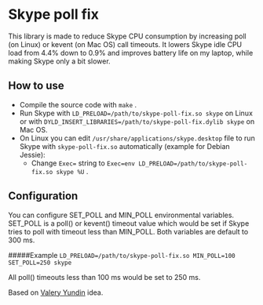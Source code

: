 Skype poll fix
==============
This library is made to reduce Skype CPU consumption by increasing poll (on Linux) or kevent (on Mac OS) call timeouts. It lowers Skype idle CPU load from 4.4% down to 0.9% and improves battery life on my laptop, while making Skype only a bit slower.

How to use
----------
* Compile the source code with ```make``` .
* Run Skype with ```LD_PRELOAD=/path/to/skype-poll-fix.so skype``` on Linux or with ```DYLD_INSERT_LIBRARIES=/path/to/skype-poll-fix.dylib skype``` on Mac OS.
* On Linux you can edit ```/usr/share/applications/skype.desktop``` file  to run Skype with ```skype-poll-fix.so``` automatically (example for Debian Jessie):
  * Change ```Exec=``` string to ```Exec=env LD_PRELOAD=/path/to/skype-poll-fix.so skype %U``` .

Configuration
-------------
You can configure SET_POLL and MIN_POLL environmental variables. SET_POLL is a poll() or kevent() timeout value which would be set if Skype tries to poll with timeout less than MIN_POLL. Both variables are default to 300 ms.

#####Example
```LD_PRELOAD=/path/to/skype-poll-fix.so MIN_POLL=100 SET_POLL=250 skype```

All poll() timeouts less than 100 ms would be set to 250 ms.

Based on [Valery Yundin](http://habrahabr.ru/users/Vayun/) idea.
